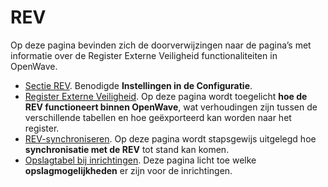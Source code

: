 # REV

Op deze pagina bevinden zich de doorverwijzingen naar de pagina’s met informatie over de Register Externe Veiligheid functionaliteiten in OpenWave.

* [Sectie REV](/docs/instellen_inrichten/configuratie/sectie_rev.md). Benodigde **Instellingen in de Configuratie**.
* [Register Externe Veiligheid](/docs/instellen_inrichten/register_exrterne_veiligheid.md). Op deze pagina wordt toegelicht **hoe de REV functioneert binnen OpenWave**, wat verhoudingen zijn tussen de verschillende tabellen en hoe geëxporteerd kan worden naar het register.
* [REV-synchroniseren](/docs/probleemoplossing/programmablokken/rev_synchroniseren.md). Op deze pagina wordt stapsgewijs uitgelegd hoe **synchronisatie met de REV** tot stand kan komen.
* [Opslagtabel bij inrichtingen](/docs/instellen_inrichten/opslag_bij_inrichtingen.md). Deze pagina licht toe welke **opslagmogelijkheden** er zijn voor de inrichtingen.
